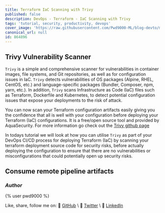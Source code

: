 ```yaml
---
title: Terraform IaC Scanning with Trivy
published: false
description: DevOps - Terraform - IaC Scanning with Trivy
tags: 'tutorial, security, productivity, devops'
cover_image: 'https://raw.githubusercontent.com/Pwd9000-ML/blog-devto/main/posts/DevOps-Terraform-Trivy/assets/main-trivy.png'
canonical_url: null
id: 864896
---
```


## Trivy Vulnerability Scanner

`Trivy` is a simple and comprehensive scanner for vulnerabilities in container images, file systems, and Git repositories, as well as for configuration issues in IaC. `Trivy` detects vulnerabilities of OS packages (Alpine, RHEL, CentOS, etc.) and language-specific packages (Bundler, Composer, npm, yarn, etc.). In addition, `Trivy` scans Infrastructure as Code (IaC) files such as Terraform, Dockerfile and Kubernetes, to detect potential configuration issues that expose your deployments to the risk of attack.

You can now scan your Terraform configuration artifacts easily giving you the confidence that all is well with your configuration before deploying your Terraform (IaC) configurations. It is a free/open source tool and provided by AquaSecurity. For more information go check out the [Trivy github page](https://github.com/aquasecurity/trivy)

In todays tutorial we will look at how you can utilise `Trivy` as part of your DevOps CI/CD process for deploying Terraform (IaC) by scanning your terraform deployment source code for security risks, before actually deploying the configuration to ensure that there are no vulnerabilities or misconfigurations that could potentially open up security risks.

## Consume remote pipeline artifacts

### _Author_

{% user pwd9000 %}

Like, share, follow me on: :octopus: [GitHub](https://github.com/Pwd9000-ML) \ :penguin: [Twitter](https://twitter.com/pwd9000) \ :space_invader: [LinkedIn](https://www.linkedin.com/in/marcel-l-61b0a96b/)
